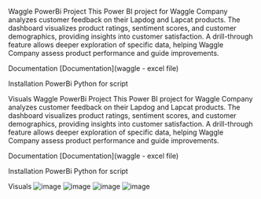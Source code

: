 Waggle PowerBi Project
This Power BI project for Waggle Company analyzes customer feedback on their Lapdog and Lapcat products. The dashboard visualizes product ratings, sentiment scores, and customer demographics, providing insights into customer satisfaction. A drill-through feature allows deeper exploration of specific data, helping Waggle Company assess product performance and guide improvements.

Documentation
[Documentation](waggle - excel file)

Installation
PowerBi Python for script

Visuals
Waggle PowerBi Project
This Power BI project for Waggle Company analyzes customer feedback on their Lapdog and Lapcat products. The dashboard visualizes product ratings, sentiment scores, and customer demographics, providing insights into customer satisfaction. A drill-through feature allows deeper exploration of specific data, helping Waggle Company assess product performance and guide improvements.

Documentation
[Documentation](waggle - excel file)

Installation
PowerBi Python for script

Visuals
![image](https://github.com/user-attachments/assets/23165ea0-c8e0-4989-be21-888a9a11d941)
![image](https://github.com/user-attachments/assets/a0512218-f468-4642-b36b-cd3236fc3a78)
![image](https://github.com/user-attachments/assets/89046a0c-a668-49b4-9777-4f721c7d92b9)
![image](https://github.com/user-attachments/assets/eabcf2bd-ab66-41fc-a1f6-b5aceb443698)



